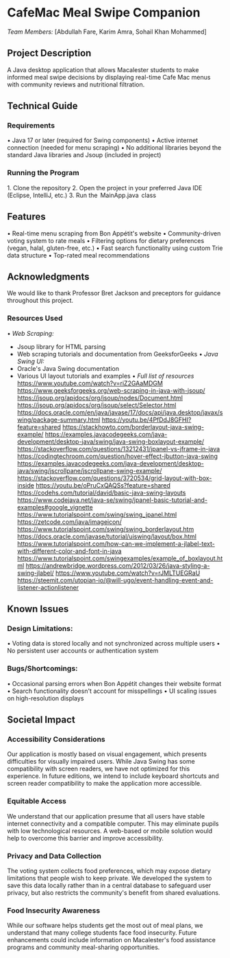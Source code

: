 # CafeMac Meal Swipe Companion


*Team Members:* [Abdullah Fare, Karim Amra, Sohail Khan Mohammed]


## Project Description
A Java desktop application that allows Macalester students to make informed meal swipe decisions by displaying real-time Cafe Mac menus with community reviews and nutritional filtration.


## Technical Guide


### Requirements
•⁠  ⁠Java 17 or later (required for Swing components)
•⁠  ⁠Active internet connection (needed for menu scraping)
•⁠  ⁠No additional libraries beyond the standard Java libraries and Jsoup (included in project)


### Running the Program
1.⁠ ⁠Clone the repository
2.⁠ ⁠Open the project in your preferred Java IDE (Eclipse, IntelliJ, etc.)
3.⁠ ⁠Run the ⁠ MainApp.java ⁠ class


## Features
•⁠  ⁠Real-time menu scraping from Bon Appétit's website
•⁠  ⁠Community-driven voting system to rate meals
•⁠  ⁠Filtering options for dietary preferences (vegan, halal, gluten-free, etc.)
•⁠  ⁠Fast search functionality using custom Trie data structure
•⁠  ⁠Top-rated meal recommendations


## Acknowledgments
We would like to thank Professor Bret Jackson and preceptors for guidance throughout this project.


### Resources Used
•⁠  ⁠*Web Scraping:*
 * Jsoup library for HTML parsing
 * Web scraping tutorials and documentation from GeeksforGeeks
•⁠  ⁠*Java Swing UI:*
 * Oracle's Java Swing documentation
 * Various UI layout tutorials and examples
•⁠  ⁠*Full list of resources*
   https://www.youtube.com/watch?v=riZ2GAaMDGM
   https://www.geeksforgeeks.org/web-scraping-in-java-with-jsoup/
   https://jsoup.org/apidocs/org/jsoup/nodes/Document.html
   https://jsoup.org/apidocs/org/jsoup/select/Selector.html
   https://docs.oracle.com/en/java/javase/17/docs/api/java.desktop/javax/swing/package-summary.html
   https://youtu.be/4PfDdJ8GFHI?feature=shared
   https://stackhowto.com/borderlayout-java-swing-example/
   https://examples.javacodegeeks.com/java-development/desktop-java/swing/java-swing-boxlayout-example/
   https://stackoverflow.com/questions/13212431/jpanel-vs-jframe-in-java
   https://codingtechroom.com/question/hover-effect-jbutton-java-swing
   https://examples.javacodegeeks.com/java-development/desktop-java/swing/jscrollpane/jscrollpane-swing-example/
   https://stackoverflow.com/questions/3720534/grid-layout-with-box-inside
   https://youtu.be/oPruCxQAQSs?feature=shared
   https://codehs.com/tutorial/david/basic-java-swing-layouts
   https://www.codejava.net/java-se/swing/jpanel-basic-tutorial-and-examples#google_vignette
   https://www.tutorialspoint.com/swing/swing_jpanel.html
   https://zetcode.com/java/imageicon/
   https://www.tutorialspoint.com/swing/swing_borderlayout.htm
   https://docs.oracle.com/javase/tutorial/uiswing/layout/box.html
   https://www.tutorialspoint.com/how-can-we-implement-a-jlabel-text-with-different-color-and-font-in-java
   https://www.tutorialspoint.com/swingexamples/example_of_boxlayout.html
   https://andrewbridge.wordpress.com/2012/03/26/java-styling-a-swing-jlabel/
   https://www.youtube.com/watch?v=rJMLTUEGRaU
   https://steemit.com/utopian-io/@will-ugo/event-handling-event-and-listener-actionlistener




## Known Issues



### Design Limitations:
•⁠  ⁠Voting data is stored locally and not synchronized across multiple users
•⁠  ⁠No persistent user accounts or authentication system


### Bugs/Shortcomings:
•⁠  ⁠Occasional parsing errors when Bon Appétit changes their website format
•⁠  ⁠Search functionality doesn't account for misspellings
•⁠  ⁠UI scaling issues on high-resolution displays


## Societal Impact


### Accessibility Considerations
Our application is mostly based on visual engagement, which presents difficulties for visually impaired users. While Java Swing has some compatibility with screen readers, we have not optimized for this experience. In future editions, we intend to include keyboard shortcuts and screen reader compatibility to make the application more accessible.


### Equitable Access
We understand that our application presume that all users have stable internet connectivity and a compatible computer. This may eliminate pupils with low technological resources. A web-based or mobile solution would help to overcome this barrier and improve accessibility.


### Privacy and Data Collection
The voting system collects food preferences, which may expose dietary limitations that people wish to keep private. We developed the system to save this data locally rather than in a central database to safeguard user privacy, but also restricts the community's benefit from shared evaluations.


### Food Insecurity Awareness
While our software helps students get the most out of meal plans, we understand that many college students face food insecurity. Future enhancements could include information on Macalester's food assistance programs and community meal-sharing opportunities.
